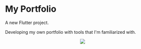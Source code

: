 # My Portfolio

A new Flutter project.

Developing my own portfolio with tools that I'm familiarized with.

<p align="center">
   <img src=“images/modelo_1.png” >
</p>